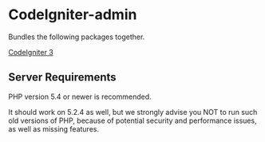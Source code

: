 # CodeIgniter-admin

Bundles the following packages together.

<a href="https://github.com/bcit-ci/CodeIgniter/tree/3.0-stable">CodeIgniter 3</a>


<h2>Server Requirements</h2>
<p>PHP version 5.4 or newer is recommended.</p>
<p>It should work on 5.2.4 as well, but we strongly advise you NOT to run
such old versions of PHP, because of potential security and performance
issues, as well as missing features.</p>
